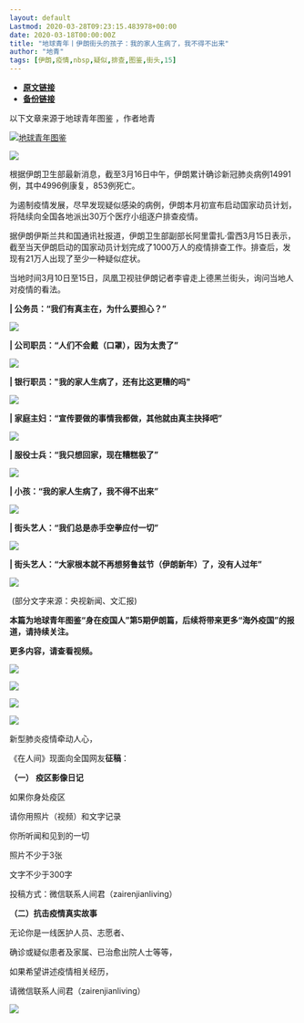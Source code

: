 ```yaml
---
layout: default
Lastmod: 2020-03-28T09:23:15.483978+00:00
date: 2020-03-18T00:00:00Z
title: "地球青年丨伊朗街头的孩子：我的家人生病了，我不得不出来"
author: "地青"
tags: [伊朗,疫情,nbsp,疑似,排查,图鉴,街头,15]
---
```


* [**原文链接**](https://mp.weixin.qq.com/s/J9asZh2wqIoHdHiks9R5hw)
* [**备份链接**](http://archive.is/nkWu5)


以下文章来源于地球青年图鉴 ，作者地青

 [![地球青年图鉴](/images/post/4326d98889cacb11806fb972bded2331.jpg)](#) 

![](/images/post/25a7f7cdd9ecdbf2f8376956fcb588ad.jpg)  

  

  

根据伊朗卫生部最新消息，截至3月16日中午，伊朗累计确诊新冠肺炎病例14991例，其中4996例康复，853例死亡。

  

为遏制疫情发展，尽早发现疑似感染的病例，伊朗本月初宣布启动国家动员计划，将陆续向全国各地派出30万个医疗小组逐户排查疫情。

  

据伊朗伊斯兰共和国通讯社报道，伊朗卫生部副部长阿里雷扎·雷西3月15日表示，截至当天伊朗启动的国家动员计划完成了1000万人的疫情排查工作。排查后，发现有21万人出现了至少一种疑似症状。

  

当地时间3月10日至15日，凤凰卫视驻伊朗记者李睿走上德黑兰街头，询问当地人对疫情的看法。

  

**| 公务员：“我们有真主在，为什么要担心？”**

  

![](/images/post/976569a4fb4fefc6ccd1e00db6a48073.jpg)

  

  

**| 公司职员：“人们不会戴（口罩），因为太贵了”**

  

![](/images/post/7142a2cd5b5af0f4287bcb6fa787f9d9.jpg)

  

  

****| 银行职员："我的家人生病了，还有比这更糟的吗"****

![](/images/post/efe1b67cc2151d6d906bfde13260b2ee.jpg)

  

  

**| 家庭主妇：“宣传要做的事情我都做，其他就由真主抉择吧”**

![](/images/post/3af8b6510b5f1d908a98804f803d6930.jpg)

  

  

**| 服役士兵：“我只想回家，现在糟糕极了”**

![](/images/post/ca6fd8d1cdfdfa6149c07dd6405137f2.jpg)

  

  

****| 小孩：“我的家人生病了，我不得不出来”****

  

![](/images/post/4921c534982c402fcf75a2bb54193b7f.jpg)

  

  

**| 街头艺人：“我们总是赤手空拳应付一切”**

  

![](/images/post/c974b8c51a6569b3718d718d0f6c844c.jpg)

  

  

**| 街头艺人：“大家根本就不再想努鲁兹节（伊朗新年）了，没有人过年”**

  

![](/images/post/21b5dbba91a8f5380d38de47ff8526f5.jpg)

 (部分文字来源：央视新闻、文汇报)  

  

**本篇为地球青年图鉴“身在疫国人”第5期伊朗篇，后续将带来更多“海外疫国”的报道，请持续关注。**

**更多内容，请查看视频。**

  

![](/images/post/60aa30ad296c6e98e7bda513eb1ff45f.jpg)

[![](/images/post/b775301bbbce8bbaaf24c7d4d8787de8.jpg)](http://mp.weixin.qq.com/s?__biz=MzI4ODc3ODYzMg==&mid=2247495858&idx=1&sn=423a4021e4093baf51331d97bb80a9e6&chksm=ec3b8055db4c094363b93c10965509a371cff2cca731fb10fbb60105f3606d3622987bfe437b&scene=21#wechat_redirect)

[![](/images/post/c2e9544e52a47ddf72f293f9b9f88a52.jpg)](http://mp.weixin.qq.com/s?__biz=MzI4ODc3ODYzMg==&mid=2247495851&idx=2&sn=de42f7fe0af0b93bf0b308cd781f0a9b&chksm=ec3b804cdb4c095a9acab20d7037f9dfe1938abebfc93772dadea127c17e9c3ef02b2289802e&scene=21#wechat_redirect)

[![](/images/post/dd823cf0b9f7df9f0a647bd93d36992f.jpg)](http://mp.weixin.qq.com/s?__biz=MzI4ODc3ODYzMg==&mid=2247495833&idx=1&sn=9e6373479d84b1e7d7f39ed3c49ab0b0&chksm=ec3b807edb4c0968ba0d17608783e27cec864cfc005a18371950cd03f2f94d654780eabf5ba7&scene=21#wechat_redirect)

  

新型肺炎疫情牵动人心，  

《在人间》现面向全国网友**征稿**：

  

**（一）** **疫区影像日记**

如果你身处疫区

请你用照片（视频）和文字记录

你所听闻和见到的一切

照片不少于3张

文字不少于300字

投稿方式：微信联系人间君（zairenjianliving）

  

**（二）抗击疫情真实故事**

无论你是一线医护人员、志愿者、

确诊或疑似患者及家属、已治愈出院人士等等，

如果希望讲述疫情相关经历，

请微信联系人间君（zairenjianliving）  

  

![](/images/post/10a5126b127328a4f3847926deac8f07.jpg)

